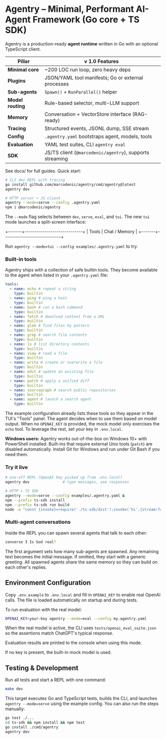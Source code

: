 # Agentry – Minimal, Performant AI-Agent Framework (Go core + TS SDK)

Agentry is a production-ready **agent runtime** written in Go with an optional TypeScript client.

| Pillar            | v 1.0 Features                                           |
| ----------------- | -------------------------------------------------------- |
| **Minimal core**  | ~200 LOC run loop, zero heavy deps                       |
| **Plugins**       | JSON/YAML tool manifests; Go or external processes       |
| **Sub-agents**    | `Spawn()` + `RunParallel()` helper                       |
| **Model routing** | Rule-based selector, multi-LLM support                   |
| **Memory**        | Conversation + VectorStore interface (RAG-ready)         |
| **Tracing**       | Structured events, JSONL dump, SSE stream                |
| **Config**        | `.agentry.yaml` bootstraps agent, models, tools          |
| **Evaluation**    | YAML test suites, CLI `agentry eval`                     |
| **SDK**           | JS/TS client (`@marcodenic/agentry`), supports streaming |

See docs/ for full guides. Quick start:

```bash
# CLI dev REPL with tracing
go install github.com/marcodenic/agentry/cmd/agentry@latest
agentry dev

# HTTP server + JS client
agentry --mode=serve --config .agentry.yaml
npm i @marcodenic/agentry
```

The `--mode` flag selects between `dev`, `serve`, `eval`, and `tui`.
The new `tui` mode launches a split-screen interface:

+-------+-----------------------------+
| Tools | Chat / Memory |
+-------+-----------------------------+

Run `agentry --mode=tui --config examples/.agentry.yaml` to try.

### Built-in tools

Agentry ships with a collection of safe builtin tools. They become available to
the agent when listed in your `.agentry.yaml` file:

```yaml
tools:
  - name: echo # repeat a string
    type: builtin
  - name: ping # ping a host
    type: builtin
  - name: bash # run a bash command
    type: builtin
  - name: fetch # download content from a URL
    type: builtin
  - name: glob # find files by pattern
    type: builtin
  - name: grep # search file contents
    type: builtin
  - name: ls # list directory contents
    type: builtin
  - name: view # read a file
    type: builtin
  - name: write # create or overwrite a file
    type: builtin
  - name: edit # update an existing file
    type: builtin
  - name: patch # apply a unified diff
    type: builtin
  - name: sourcegraph # search public repositories
    type: builtin
  - name: agent # launch a search agent
    type: builtin
```

The example configuration already lists these tools so they appear in the TUI's
"Tools" panel. The agent decides when to use them based on model output. When no
`OPENAI_KEY` is provided, the mock model only exercises the `echo` tool. To
leverage the rest, set your key in `.env.local`.

**Windows users:** Agentry works out-of-the-box on Windows 10+ with PowerShell installed. Built-ins that require external Unix tools (`patch`) are disabled automatically. Install Git for Windows and run under Git Bash if you need them.

### Try it live

```bash
# one-off REPL (OpenAI key picked up from .env.local)
agentry dev               # type messages, see responses

# HTTP + TS SDK
agentry --mode=serve --config examples/.agentry.yaml &
npm --prefix ts-sdk install
npm --prefix ts-sdk run build
node -e "const {invoke}=require('./ts-sdk/dist');invoke('hi',{stream:false}).then(console.log)"
```

### Multi-agent conversations

Inside the REPL you can spawn several agents that talk to each other:

```bash
converse 3 Is God real?
```

The first argument sets how many sub-agents are spawned. Any remaining text
becomes the initial message. If omitted, they start with a generic greeting.
All spawned agents share the same memory so they can build on each other's replies.

## Environment Configuration

Copy `.env.example` to `.env.local` and fill in `OPENAI_KEY` to enable real OpenAI calls. The file is loaded automatically on startup and during tests.

To run evaluation with the real model:

```bash
OPENAI_KEY=your-key agentry --mode=eval --config my.agentry.yaml
```

When the real model is active, the CLI uses `tests/openai_eval_suite.json` so the
assertions match ChatGPT's typical response.

Evaluation results are printed to the console when using this mode.

If no key is present, the built-in mock model is used.

## Testing & Development

Run all tests and start a REPL with one command:

```bash
make dev
```

This target executes Go and TypeScript tests, builds the CLI, and launches `agentry --mode=serve` using the example config. You can also run the steps manually:

```bash
go test ./...
cd ts-sdk && npm install && npm test
go install ./cmd/agentry
agentry dev
```
